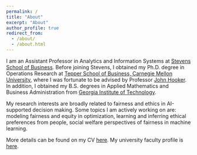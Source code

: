 ```yaml
---
permalink: /
title: "About"
excerpt: "About"
author_profile: true
redirect_from: 
  - /about/
  - /about.html
---
```


I am an Assistant Professor in Analytics and Information Systems at [Stevens School of Business](https://www.stevens.edu/school-of-business). Before joining Stevens, I obtained my Ph.D. degree in Operations Research at [Tepper School of Business, Carnegie Mellon University](https://www.cmu.edu/tepper), where I was fortunate to be advised by Professor [John Hooker](http://public.tepper.cmu.edu/jnh). In addition, I obtained my B.S. degrees in Applied Mathematics and Business Administration from [Georgia Institute of Technology](https://www.gatech.edu). 

My research interests are broadly related to fairness and ethics in AI-supported decision making. Some topics I am actively working on are: modeling fairness and equity in optimization, learning and inferring ethical preferences from people, social welfare perspectives of fairness in machine learning.

<!--Motivated by two fundamental questions, *what is fair* and *how to be fair*, I study a variety of fairness approaches and perspectives from optimization, machine learning, welfare economics and ethics. My projects aim to contribute insights about eliciting, formulating and operationalizing fairness and equity. -->

More details can be found on my CV [here](http://vxychen.github.io/files/CV-VioletChen.pdf). My university faculty profile is [here](https://www.stevens.edu/profile/vchen3).
 
<!--[[**Resume**](http://vxychen.github.io/files/Resume_VioletChen_Feb21.pdf) (*Updated Feb. 2021*)]-->

<!--My research interests are broadly related to fairness in various decision making frameworks and application domains. I study and utilize optimization as the main methodology. Motivated by two fundamental questions, what is fair and how to be fair, my projects seek to explore the use of optimization methods for formulating, attaining and understanding fairness. 
If you are interested in my research and related topics, I am happy to discuss further, please feel free to reach out via email or Linkedin. -->
